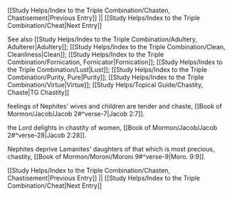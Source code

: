 [[Study Helps/Index to the Triple Combination/Chasten, Chastisement|Previous Entry]]  ||  [[Study Helps/Index to the Triple Combination/Cheat|Next Entry]]

 See also [[Study Helps/Index to the Triple Combination/Adultery, Adulterer|Adultery]]; [[Study Helps/Index to the Triple Combination/Clean, Cleanliness|Clean]]; [[Study Helps/Index to the Triple Combination/Fornication, Fornicator|Fornication]]; [[Study Helps/Index to the Triple Combination/Lust|Lust]]; [[Study Helps/Index to the Triple Combination/Purity, Pure|Purity]]; [[Study Helps/Index to the Triple Combination/Virtue|Virtue]]; [[Study Helps/Topical Guide/Chastity, Chaste|TG Chastity]]

 feelings of Nephites' wives and children are tender and chaste, [[Book of Mormon/Jacob/Jacob 2#^verse-7|Jacob 2:7]].

 the Lord delights in chastity of women, [[Book of Mormon/Jacob/Jacob 2#^verse-28|Jacob 2:28]].

 Nephites deprive Lamanites' daughters of that which is most precious, chastity, [[Book of Mormon/Moroni/Moroni 9#^verse-9|Moro. 9:9]].

[[Study Helps/Index to the Triple Combination/Chasten, Chastisement|Previous Entry]]  ||  [[Study Helps/Index to the Triple Combination/Cheat|Next Entry]]